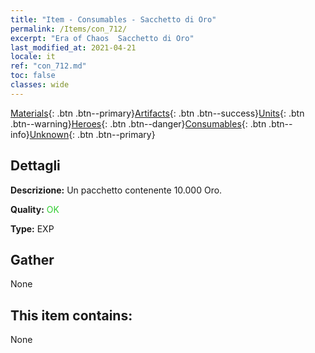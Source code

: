 ```yaml
---
title: "Item - Consumables - Sacchetto di Oro"
permalink: /Items/con_712/
excerpt: "Era of Chaos  Sacchetto di Oro"
last_modified_at: 2021-04-21
locale: it
ref: "con_712.md"
toc: false
classes: wide
---
```

 [Materials](/it/Items/){: .btn .btn--primary}[Artifacts](/it/Items/Artifacts/){: .btn .btn--success}[Units](/it/Items/Units/){: .btn .btn--warning}[Heroes](/it/Items/Heroes/){: .btn .btn--danger}[Consumables](/it/Items/Consumables/){: .btn .btn--info}[Unknown](/it/Items/Unknown/){: .btn .btn--primary}

## Dettagli
 **Descrizione:** Un pacchetto contenente 10.000 Oro.

 **Quality:** <span style="color: #32CD32">OK</span>

 **Type:** EXP

## Gather

  None

## This item contains:

  None


